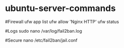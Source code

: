 # ubuntu-server-commands

#Firewall
ufw app list
ufw allow 'Nginx HTTP'
ufw status

#Logs
sudo nano /var/log/fail2ban.log

#Secure
nano /etc/fail2ban/jail.conf

